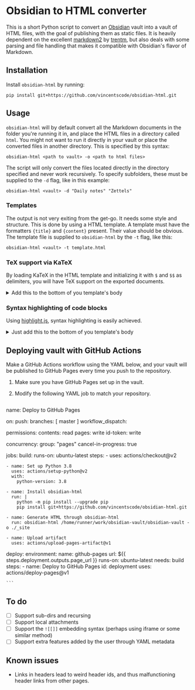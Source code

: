 # Obsidian to HTML converter

This is a short Python script to convert an [Obsidian](https://obsidian.md/) vault into a vault of HTML files, with the goal of publishing them as static files. It is heavily dependent on the excellent [markdown2](https://github.com/trentm/python-markdown2) by [trentm](https://github.com/trentm), but also deals with some parsing and file handling that makes it compatible with Obsidian's flavor of Markdown.

## Installation

Install `obsidian-html` by running:

    pip install git+https://github.com/vincentscode/obsidian-html.git

## Usage

`obsidian-html` will by default convert all the Markdown documents in the folder you're running it in, and place the HTML files in a directory called `html`. You might not want to run it directly in your vault or place the converted files in another directory. This is specified by this syntax:

    obsidian-html <path to vault> -o <path to html files>

The script will only convert the files located directly in the directory specified and never work recursively. To specify subfolders, these must be supplied to the `-d` flag, like in this example:

    obsidian-html <vault> -d "Daily notes" "Zettels"

### Templates

The output is not very exiting from the get-go. It needs some style and structure. This is done by using a HTML template. A template must have the formatters `{title}` and `{content}` present. Their value should be obvious. The template file is supplied to `obsidian-html` by the `-t` flag, like this:

    obsidian-html <vault> -t template.html

### TeX support via KaTeX

By loading KaTeX in the HTML template and initializing it with `$` and `$$` as delimiters, you will have TeX support on the exported documents.

<details>
<summary>Add this to the bottom of you template's body</summary>
<code>
<!-- KaTeX -->
<link rel="stylesheet" href="https://cdn.jsdelivr.net/npm/katex@0.11.1/dist/katex.min.css"
  integrity="sha384-zB1R0rpPzHqg7Kpt0Aljp8JPLqbXI3bhnPWROx27a9N0Ll6ZP/+DiW/UqRcLbRjq" crossorigin="anonymous">

<!-- The loading of KaTeX is deferred to speed up page rendering -->
<script defer src="https://cdn.jsdelivr.net/npm/katex@0.11.1/dist/katex.min.js"
  integrity="sha384-y23I5Q6l+B6vatafAwxRu/0oK/79VlbSz7Q9aiSZUvyWYIYsd+qj+o24G5ZU2zJz"
  crossorigin="anonymous"></script>

<!-- To automatically render math in text elements, include the auto-render extension: -->
<script defer src="https://cdn.jsdelivr.net/npm/katex@0.11.1/dist/contrib/auto-render.min.js"
  integrity="sha384-kWPLUVMOks5AQFrykwIup5lo0m3iMkkHrD0uJ4H5cjeGihAutqP0yW0J6dpFiVkI"
  crossorigin="anonymous"></script>

<!-- Parsing single dollar signs -->
<script>
  document.addEventListener("DOMContentLoaded", function () {{
      renderMathInElement(document.body, {{
        delimiters: [
          {{left: "$$", right: "$$", display: true}},
        {{left: "\\[", right: "\\]", display: true}},
    {{left: "$", right: "$", display: false}},
    {{left: "\\(", right: "\\)", display: false}}
      ]
  }});
  }});
</script>
</code>
</details>

### Syntax highlighting of code blocks

Using [highlight.js](https://highlightjs.org/), syntax highlighting is easily achieved.


<details>
<summary>Just add this to the bottom of you template's body</summary>
<code>
<!-- Syntax highlighting through highlight.js -->
<link rel="stylesheet" href="https://cdn.jsdelivr.net/npm/highlight.js@10.1.2/styles/github-gist.css">
<script src="//cdn.jsdelivr.net/gh/highlightjs/cdn-release@10.1.2/build/highlight.min.js"></script>

<script>hljs.initHighlightingOnLoad();</script>
</code>
</details>

## Deploying vault with GitHub Actions

Make a GitHub Actions workflow using the YAML below, and your vault will be published to GitHub Pages every time you push to the repository.

1. Make sure you have GitHub Pages set up in the vault.
2. Modify the following YAML job to match your repository.

    ```yaml
name: Deploy to GitHub Pages

on:
  push:
    branches: [ master ]
  workflow_dispatch:

permissions:
  contents: read
  pages: write
  id-token: write

concurrency:
  group: "pages"
  cancel-in-progress: true


jobs:
  build:
    runs-on: ubuntu-latest
    steps:
    - uses: actions/checkout@v2

    - name: Set up Python 3.8
      uses: actions/setup-python@v2
      with:
        python-version: 3.8

    - name: Install obsidian-html
      run: |
        python -m pip install --upgrade pip
        pip install git+https://github.com/vincentscode/obsidian-html.git
      
    - name: Generate HTML through obsidian-html
      run: obsidian-html /home/runner/work/obsidian-vault/obsidian-vault -o ./_site

    - name: Upload artifact
      uses: actions/upload-pages-artifact@v1
 
  deploy:
    environment:
      name: github-pages
      url: ${{ steps.deployment.outputs.page_url }}
    runs-on: ubuntu-latest
    needs: build
    steps:
      - name: Deploy to GitHub Pages
        id: deployment
        uses: actions/deploy-pages@v1 

    ```

## To do

- [ ] Support sub-dirs and recursing
- [ ] Support local attachments
- [ ] Support the `![[]]` embedding syntax (perhaps using iframe or some similar method)
- [ ] Support extra features added by the user through YAML metadata

## Known issues

- Links in headers lead to weird header ids, and thus malfunctioning header links from other pages.
